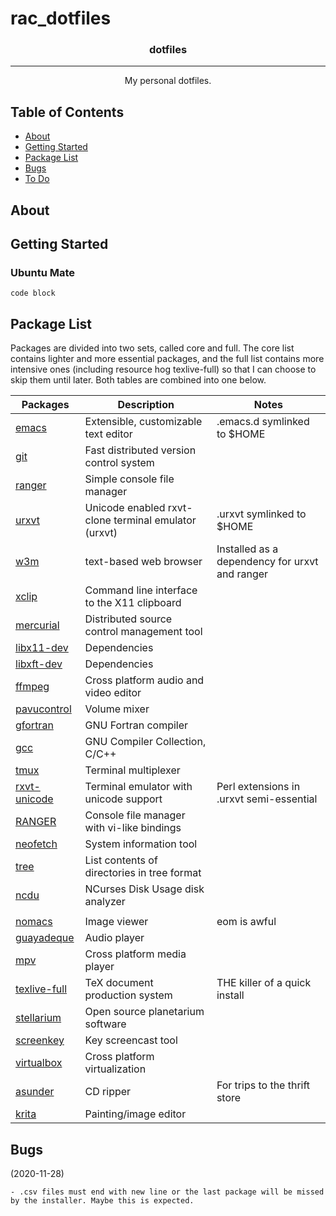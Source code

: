 # rac_dotfiles
<h3 align="center">dotfiles</h3>

<div align="center">

</div>

---

<p align="center"> My personal dotfiles.
    <br>
</p>

## Table of Contents
- [About](#about)
- [Getting Started](#getting_started)
- [Package List](#packages)
- [Bugs](#bugs)
- [To Do](#todo)

## About <a name = "about"></a>


## Getting Started <a name = "getting_started"></a>

### Ubuntu Mate

```
code block
```

## Package List <a name = "packages"></a>
Packages are divided into two sets, called core and full. The core list contains lighter and more essential packages, and the full list contains more intensive ones (including resource hog texlive-full) so that I can choose to skip them until later. Both tables are combined into one below.

| Packages                                                   | Description                                          | Notes                                          |
| -----------------------------------------------------------|------------------------------------------------------|------------------------------------------------|
| [emacs](https://www.gnu.org/software/emacs/)               | Extensible, customizable text editor                 | .emacs.d symlinked to $HOME                    |
| [git](https://git-scm.com/)                                | Fast distributed version control system              |                                                |
| [ranger](http://ranger.github.io/)                         | Simple console file manager                          |                                                |
| [urxvt](http://software.schmorp.de/pkg/rxvt-unicode.html)  | Unicode enabled rxvt-clone terminal emulator (urxvt) | .urxvt symlinked to $HOME                      |
| [w3m](http://w3m.sourceforge.net/)                         | text-based web browser                               | Installed as a dependency for urxvt and ranger |
| [xclip](https://github.com/astrand/xclip)                  | Command line interface to the X11 clipboard          |                                                |
| [mercurial](https://www.mercurial-scm.org)                 | Distributed source control management tool           |                                                |
| [libx11-dev](https://packages.ubuntu.com/xenial/libx11-dev) | Dependencies                                        |                                                |
| [libxft-dev](https://packages.ubuntu.com/xenial/libxft-dev) | Dependencies                                        |                                                |
| [ffmpeg](https://ffmpeg.org/)                              | Cross platform audio and video editor                |                                                |
| [pavucontrol](https://freedesktop.org/software/pulseaudio/pavucontrol/) | Volume mixer                            |                                                |
| [gfortran](https://gcc.gnu.org/wiki/GFortran)              | GNU Fortran compiler                                 |                                                |
| [gcc](https://gcc.gnu.org/)                                | GNU Compiler Collection, C/C++                       |                                                |
| [tmux](https://github.com/tmux/tmux)                       | Terminal multiplexer                                 |                                                |
| [rxvt-unicode](http://software.schmorp.de/pkg/rxvt-unicode.html) | Terminal emulator with unicode support         | Perl extensions in .urxvt semi-essential       |
| [RANGER](https://github.com/ranger/ranger)                 | Console file manager with vi-like bindings           |                                                |
| [neofetch](https://github.com/dylanaraps/neofetch)         | System information tool                              |                                                |
| [tree](https://linux.die.net/man/1/tree)                   | List contents of directories in tree format          |                                                |
| [ncdu](https://dev.yorhel.nl/ncdu)                         | NCurses Disk Usage disk analyzer                     |                                                |
|                                                            |                                                      |                                                |
| [nomacs](https://nomacs.org/)                              | Image viewer                                         | eom is awful                                   |
| [guayadeque](https://www.guayadeque.org/)                  | Audio player                                         |                                                |
| [mpv](https://mpv.io/)                                     | Cross platform media player                          |                                                |
| [texlive-full](https://tug.org/texlive/)                   | TeX document production system                       | THE killer of a quick install                  |
| [stellarium](http://stellarium.org/)                       | Open source planetarium software                     |                                                |
| [screenkey](https://gitlab.com/screenkey/screenkey)        | Key screencast tool                                  |                                                |
| [virtualbox](https://www.virtualbox.org/)                  | Cross platform virtualization                        |                                                |
| [asunder](http://littlesvr.ca/asunder/)                    | CD ripper                                            | For trips to the thrift store                  |
| [krita](https://krita.org/en/)                             | Painting/image editor                                |                                                |

## Bugs <a name = "bugs"></a>
(2020-11-28)

	- .csv files must end with new line or the last package will be missed by the installer. Maybe this is expected.